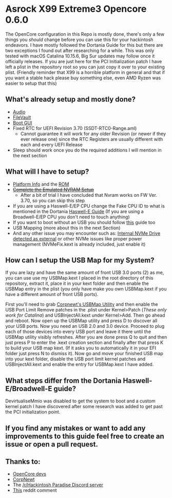 # Asrock X99 Extreme3 Opencore 0.6.0
The OpenCore configuration in this Repo is mostly done, there's only a few things you *should* change before you can use this for your hackintosh endeavors. I have mostly followed the Dortania Guide for this but there are two exceptions I found out after researching for a while. This was only tested with macOS Catalina 10.15.6, Big Sur updates may follow once it officially releases.
If you are just here for the PCI Initialization patch I have left a plist in the repository root so you can just copy it over to your existing plist. 
(Friendly reminder that X99 is a horrible platform in general and that if you want a stable hack please buy something else, even AMD Ryzen was easier to setup that this)

## What's already setup and mostly done?
* [Audio](https://dortania.github.io/OpenCore-Post-Install/universal/audio.html#finding-your-layout-id)
* [FileVault](https://dortania.github.io/OpenCore-Post-Install/universal/security.html#filevault)
* [Boot GUI](https://dortania.github.io/OpenCore-Post-Install/cosmetic/gui.html)
* Fixed RTC for UEFI Revision 3.70 (SSDT-RTC0-Range.aml)
  * Cannot guarantee it will work for any older Revision (or newer if they ever release one) since the RTC Registers are usually different with each and every UEFI Release
* Sleep should work once you do the required additions I will mention in the next section

## What will I have to setup?
* [Platform Info](https://dortania.github.io/OpenCore-Post-Install/universal/iservices.html#generate-a-new-serial) and the [ROM](https://dortania.github.io/OpenCore-Post-Install/universal/iservices.html#fixing-rom)
* ~~[Complete the Emulated NVRAM Setup](https://dortania.github.io/OpenCore-Post-Install/misc/nvram.html#enabling-emulated-nvram-with-a-nvram-plist)~~
  *  After a bit of trial I have concluded that Nvram works on FW Ver. 3.70, so you can skip this step
* If you are using a Haswell-E/EP CPU change the Fake CPU ID to what is mentioned in the Dortania [Haswell-E Guide](https://dortania.github.io/OpenCore-Install-Guide/config-HEDT/haswell-e.html#kernel) (If you are using a Broadwell-E/EP CPU you don't need to touch anything)
* If you want to boot without an USB you should follow [this](https://dortania.github.io/OpenCore-Post-Install/universal/oc2hdd.html#grabbing-opencore-off-the-usb) guide too
* USB Mapping (more about this in the next Section)
* And any other issue you may encounter such as: [Internal NVMe Drive detected as external](https://www.reddit.com/r/hackintosh/comments/f0cc4t/internal_drives_shown_as_external_opencore_amd/) or other NVMe issues like proper power management (NVMeFix.kext is already included, just enable it)

## How can I setup the USB Map for my System?
If you are lazy and have the same amount of front USB 3.0 ports (2) as me, you can use use my USBMap.kext I placed in the root directory of this repository, extract it, place it in your kext folder and then enable the USBMap entry in the plist (you only have make you own USBMap.kext if you have a different amount of front USB ports).

First you'll need to grab [Corpnewt's USBMap Utility](https://github.com/corpnewt/USBMap) and then enable the USB Port Limit Remove patches in the .plist under Kernel>Patch (*These only work for Catalina*) and USBInjectAll.kext under Kernel>Add. Then go ahead and reboot. Now open up the USBMap utility and press D to discover all your USB ports. Now you need an USB 2.0 and 3.0 device. Proceed to plug each of those devices into every USB port and leave it there until the USBMap utility visibly refreshes. After you are done press Q to quit and then just press P to enter the .kext creation section and finally after that press K to build your USB map kext. (If it asks you to automatically it in your EFI folder just press N to dismiss it). Now go and move your finished USB map into your kext folder, disable the USB port limit kernel patches and USBInjectAll.kext and enable the entry for USBMap.kext I have added.

## What steps differ from the Dortania Haswell-E/Broadwell-E guide?
DevirtualiseMmio was disabled to get the system to boot and a custom kernel patch I have discovered after some research was added to get past the PCI initialization point.

## If you find any mistakes or want to add any improvements to this guide feel free to create an issue or open a pull request.

## Thanks to:
* [OpenCore devs](https://github.com/acidanthera/)
* [CorpNewt](https://github.com/corpnewt)
* The [/r/Hackintosh Paradise Discord server](https://discord.gg/5B58UbG)
* [This](https://www.reddit.com/r/hackintosh/comments/fomna7/x99_upgrade_to_catalina_10154_successfully_but/fm2w62k/) reddit comment
